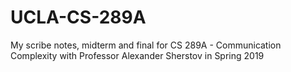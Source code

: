 # UCLA-CS-289A
My scribe notes, midterm and final for CS 289A - Communication Complexity with Professor Alexander Sherstov in Spring 2019

